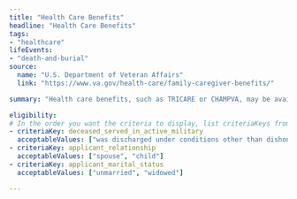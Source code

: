 ```yaml
---
title: "Health Care Benefits"
headline: "Health Care Benefits"
tags: 
- "healthcare"
lifeEvents: 
- "death-and-burial"
source:
  name: "U.S. Department of Veteran Affairs"
  link: "https://www.va.gov/health-care/family-caregiver-benefits/"

summary: "Health care benefits, such as TRICARE or CHAMPVA, may be available to the surviving spouse or child of a veteran or service member."

eligibility:
# In the order you want the criteria to display, list criteriaKeys from the csv here, each followed by a comma-separated list of which values indicate eligibility for that criteria. Wrap individual values in quotes if they have inner commas.
- criteriaKey: deceased_served_in_active_military
  acceptableValues: ["was discharged under conditions other than dishonorable", "died while on active duty"]
- criteriaKey: applicant_relationship
  acceptableValues: ["spouse", "child"]
- criteriaKey: applicant_marital_status
  acceptableValues: ["unmarried", "widowed"]

---
```

